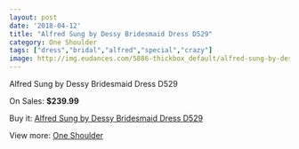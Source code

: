```yaml
---
layout: post
date: '2018-04-12'
title: "Alfred Sung by Dessy Bridesmaid Dress D529"
category: One Shoulder
tags: ["dress","bridal","alfred","special","crazy"]
image: http://img.eudances.com/5886-thickbox_default/alfred-sung-by-dessy-bridesmaid-dress-d529.jpg
---
```

Alfred Sung by Dessy Bridesmaid Dress D529

On Sales: **$239.99**
<a href="https://www.eudances.com/en/one-shoulder/2074-alfred-sung-by-dessy-bridesmaid-dress-d529.html"><amp-img layout="responsive" width="600" height="600" src="//img.eudances.com/5886-thickbox_default/alfred-sung-by-dessy-bridesmaid-dress-d529.jpg" alt="Alfred Sung by Dessy Bridesmaid Dress D529 0" /></a>
<a href="https://www.eudances.com/en/one-shoulder/2074-alfred-sung-by-dessy-bridesmaid-dress-d529.html"><amp-img layout="responsive" width="600" height="600" src="//img.eudances.com/5887-thickbox_default/alfred-sung-by-dessy-bridesmaid-dress-d529.jpg" alt="Alfred Sung by Dessy Bridesmaid Dress D529 1" /></a>

Buy it: [Alfred Sung by Dessy Bridesmaid Dress D529](https://www.eudances.com/en/one-shoulder/2074-alfred-sung-by-dessy-bridesmaid-dress-d529.html "Alfred Sung by Dessy Bridesmaid Dress D529")

View more: [One Shoulder](https://www.eudances.com/en/23-one-shoulder "One Shoulder")